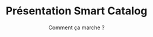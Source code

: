 ---
slug: x-presentation
title: Présentation Smart Catalog
subtitle: Comment ça marche ?
category: smartcatalog
subcategory: presentation
sort: 1
scroll: yes
description: De manière très simple et rapide, notre solution Smart Catalog génère sur votre site web un beau catalogue interactif qui sera consulté par tous vos acheteurs et clients finaux.
presentation: yes
---